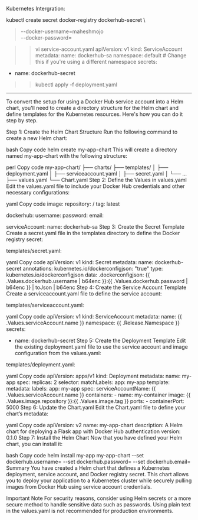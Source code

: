 Kubernetes Intergration:

kubectl create secret docker-registry dockerhub-secret \
>   --docker-username=maheshmojo \
>   --docker-password=<Token-API>


>> vi service-account.yaml 
apiVersion: v1
kind: ServiceAccount
metadata:
  name: dockerhub-sa
  namespace: default  # Change this if you're using a different namespace
secrets:
  - name: dockerhub-secret

>> kubectl apply -f deployment.yaml
--------------------------------------------------------------------------------------------------------------------------------------------------------------------------------------------------------------------------------------------------------
To convert the setup for using a Docker Hub service account into a Helm chart, you'll need to create a directory structure for the Helm chart and define templates for the Kubernetes resources. Here's how you can do it step by step.

Step 1: Create the Helm Chart Structure
Run the following command to create a new Helm chart:

bash
Copy code
helm create my-app-chart
This will create a directory named my-app-chart with the following structure:

perl
Copy code
my-app-chart/
├── charts/
├── templates/
│   ├── deployment.yaml
│   ├── serviceaccount.yaml
│   ├── secret.yaml
│   └── ...
├── values.yaml
└── Chart.yaml
Step 2: Define the Values in values.yaml
Edit the values.yaml file to include your Docker Hub credentials and other necessary configurations:

yaml
Copy code
image:
  repository: <your-dockerhub-username>/<your-image>
  tag: latest

dockerhub:
  username: <your-dockerhub-username>
  password: <your-access-token>
  email: <your-email>

serviceAccount:
  name: dockerhub-sa
Step 3: Create the Secret Template
Create a secret.yaml file in the templates directory to define the Docker registry secret:

templates/secret.yaml:

yaml
Copy code
apiVersion: v1
kind: Secret
metadata:
  name: dockerhub-secret
  annotations:
    kubernetes.io/dockerconfigjson: "true"
type: kubernetes.io/dockerconfigjson
data:
  .dockerconfigjson: {{ .Values.dockerhub.username | b64enc }}:{{ .Values.dockerhub.password | b64enc }} | toJson | b64enc
Step 4: Create the Service Account Template
Create a serviceaccount.yaml file to define the service account:

templates/serviceaccount.yaml:

yaml
Copy code
apiVersion: v1
kind: ServiceAccount
metadata:
  name: {{ .Values.serviceAccount.name }}
  namespace: {{ .Release.Namespace }}
secrets:
  - name: dockerhub-secret
Step 5: Create the Deployment Template
Edit the existing deployment.yaml file to use the service account and image configuration from the values.yaml:

templates/deployment.yaml:

yaml
Copy code
apiVersion: apps/v1
kind: Deployment
metadata:
  name: my-app
spec:
  replicas: 2
  selector:
    matchLabels:
      app: my-app
  template:
    metadata:
      labels:
        app: my-app
    spec:
      serviceAccountName: {{ .Values.serviceAccount.name }}
      containers:
      - name: my-container
        image: {{ .Values.image.repository }}:{{ .Values.image.tag }}
        ports:
        - containerPort: 5000
Step 6: Update the Chart.yaml
Edit the Chart.yaml file to define your chart’s metadata:

yaml
Copy code
apiVersion: v2
name: my-app-chart
description: A Helm chart for deploying a Flask app with Docker Hub authentication
version: 0.1.0
Step 7: Install the Helm Chart
Now that you have defined your Helm chart, you can install it:

bash
Copy code
helm install my-app my-app-chart --set dockerhub.username=<your-dockerhub-username> --set dockerhub.password=<your-access-token> --set dockerhub.email=<your-email>
Summary
You have created a Helm chart that defines a Kubernetes deployment, service account, and Docker registry secret. This chart allows you to deploy your application to a Kubernetes cluster while securely pulling images from Docker Hub using service account credentials.

Important Note
For security reasons, consider using Helm secrets or a more secure method to handle sensitive data such as passwords. Using plain text in the values.yaml is not recommended for production environments.
